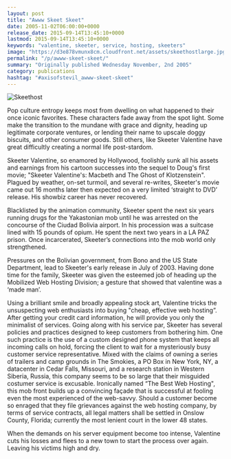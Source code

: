 ```yaml
---
layout: post
title: "Awww Skeet Skeet"
date: 2005-11-02T06:00:00+0000
release_date: 2015-09-14T13:45:10+0000
lastmod: 2015-09-14T13:45:10+0000
keywords: "valentine, skeeter, service, hosting, skeeters"
image: "https://d3e878vmunx8cm.cloudfront.net/assets/skeethostlarge.jpg"
permalink: "/p/awww-skeet-skeet/"
summary: "Originally published Wednesday November, 2nd 2005"
category: publications
hashtag: "#axisofstevil_awww-skeet-skeet"
---
```


[id_1]: https://d3e878vmunx8cm.cloudfront.net/assets/skeethostlarge.jpg "Skeethost"
![Skeethost][id_1]

Pop culture entropy keeps most from dwelling on what happened to their once iconic favorites. These characters fade away from the spot light. Some make the transition to the mundane with grace and dignity, heading up legitimate corporate ventures, or lending their name to upscale doggy biscuits, and other consumer goods. Still others, like Skeeter Valentine have great difficultly creating a normal life post-stardom.

Skeeter Valentine, so enamored by Hollywood, foolishly sunk all his assets and earnings from his cartoon successes into the sequel to Doug's first movie; "Skeeter Valentine's: Macbeth and The Ghost of Klotzenstein". Plagued by weather, on-set turmoil, and several re-writes, Skeeter's movie came out 16 months later then expected on a very limited ‘straight to DVD’ release. His showbiz career has never recovered.

Blacklisted by the animation community, Skeeter spent the next six years running drugs for the Yakastonian mob until he was arrested on the concourse of the Ciudad Bolivia airport. In his procession was a suitcase lined with 15 pounds of opium. He spent the next two years in a LA PAZ prison. Once incarcerated, Skeeter’s connections into the mob world only strengthened.

Pressures on the Bolivian government, from Bono and the US State Department, lead to Skeeter's early release in July of 2003. Having done time for the family, Skeeter was given the esteemed job of heading up the Mobilized Web Hosting Division; a gesture that showed that valentine was a ‘made man’.

Using a brilliant smile and broadly appealing stock art, Valentine tricks the unsuspecting web enthusiasts into buying "cheap, effective web hosting”. After getting your credit card information, he will provide you only the minimalist of services. Going along with his service par, Skeeter has several policies and practices designed to keep customers from bothering him. One such practice is the use of a custom designed phone system that keeps all incoming calls on hold, forcing the client to wait for a mysteriously busy customer service representative. Mixed with the claims of owning a series of trailers and camp grounds in The Smokies, a PO Box in New York, NY, a datacenter in Cedar Falls, Missouri, and a research station in Western Siberia, Russia, this company seems to be so large that their misguided costumer service is excusable. Ironically named “The Best Web Hosting", this mob front builds up a convincing façade that is successful at fooling even the most experienced of the web-savvy. Should a customer become so enraged that they file grievances against the web hosting company, by terms of service contracts, all legal matters shall be settled in Onslow County, Florida; currently the most lenient court in the lower 48 states.

When the demands on his server equipment become too intense, Valentine cuts his losses and flees to a new town to start the process over again. Leaving his victims high and dry.
